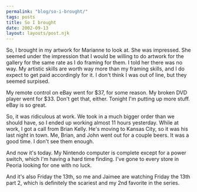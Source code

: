 ```yaml
---
permalink: "blog/so-i-brought/"
tags: posts
title: So I brought
date: 2002-09-13
layout: layouts/post.njk
---
```


So, I brought in my artwork for Marianne to look at. She was impressed. She seemed under the impression that I would be willing to do artwork for the gallery for the same rate as I do framing for them. I told her there was no way. My artistic skills are worth way more than my framing skills, and I do expect to get paid accordingly for it. I don't think I was out of line, but they seemed surpised.

My remote control on eBay went for $37, for some reason. My broken DVD player went for $33. Don't get that, either. Tonight I'm putting up more stuff. eBay is so great.

So, it was ridiculous at work. We took in a much bigger order than we should have, so I ended up working almost 11 hours yesterday. While at work, I got a call from Brian Kelly. He's moving to Kansas City, so it was his last night in town. Me, Brian, and John went out for a couple beers. It was a good time. I don't see them enough.

And now it's today. My Nintendo computer is complete except for a power switch, which I'm having a hard time finding. I've gone to every store in Peoria looking for one with no luck.

And it's also Friday the 13th, so me and Jaimee are watching Friday the 13th part 2, which is definitely the scariest and my 2nd favorite in the series.